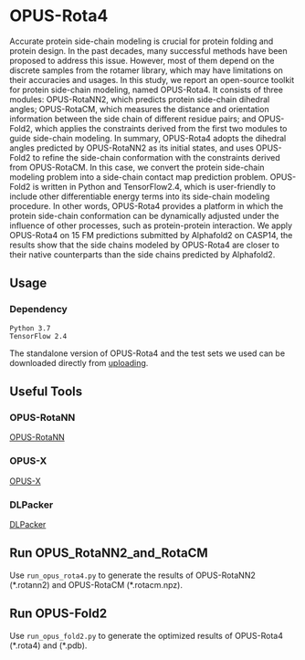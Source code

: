 # OPUS-Rota4

Accurate protein side-chain modeling is crucial for protein folding and protein design. In the past decades, many successful methods have been proposed to address this issue. However, most of them depend on the discrete samples from the rotamer library, which may have limitations on their accuracies and usages. In this study, we report an open-source toolkit for protein side-chain modeling, named OPUS-Rota4. It consists of three modules: OPUS-RotaNN2, which predicts protein side-chain dihedral angles; OPUS-RotaCM, which measures the distance and orientation information between the side chain of different residue pairs; and OPUS-Fold2, which applies the constraints derived from the first two modules to guide side-chain modeling. In summary, OPUS-Rota4 adopts the dihedral angles predicted by OPUS-RotaNN2 as its initial states, and uses OPUS-Fold2 to refine the side-chain conformation with the constraints derived from OPUS-RotaCM. In this case, we convert the protein side-chain modeling problem into a side-chain contact map prediction problem. OPUS-Fold2 is written in Python and TensorFlow2.4, which is user-friendly to include other differentiable energy terms into its side-chain modeling procedure. In other words, OPUS-Rota4 provides a platform in which the protein side-chain conformation can be dynamically adjusted under the influence of other processes, such as protein-protein interaction. We apply OPUS-Rota4 on 15 FM predictions submitted by Alphafold2 on CASP14, the results show that the side chains modeled by OPUS-Rota4 are closer to their native counterparts than the side chains predicted by Alphafold2.


## Usage

### Dependency

```
Python 3.7
TensorFlow 2.4
```

The standalone version of OPUS-Rota4 and the test sets we used can be downloaded directly from [uploading](https://ma-lab.rice.edu/dist/opus-rota4.zip).

## Useful Tools

### OPUS-RotaNN

[OPUS-RotaNN](https://github.com/thuxugang/opus_rota3)

### OPUS-X

[OPUS-X](https://github.com/thuxugang/opus_x)

### DLPacker

[DLPacker](https://github.com/nekitmm/DLPacker)


## Run OPUS_RotaNN2_and_RotaCM

Use `run_opus_rota4.py` to generate the results of OPUS-RotaNN2 (\*.rotann2) and OPUS-RotaCM (\*.rotacm.npz).


## Run OPUS-Fold2

Use `run_opus_fold2.py` to generate the optimized results of OPUS-Rota4 (\*.rota4) and (\*.pdb).
